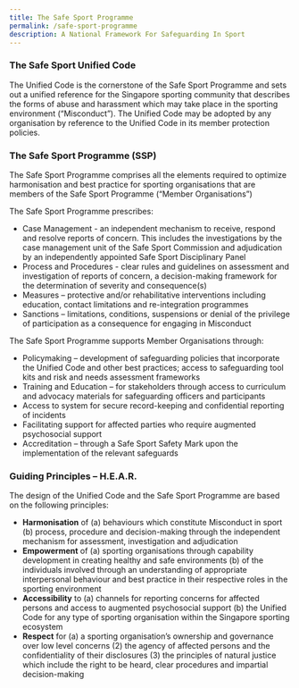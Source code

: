```yaml
---
title: The Safe Sport Programme
permalink: /safe-sport-programme
description: A National Framework For Safeguarding In Sport
---
```



### The Safe Sport Unified Code 

The Unified Code is the cornerstone of the Safe Sport Programme and sets out a unified reference for the Singapore sporting community that describes the forms of abuse and harassment which may take place in the sporting environment (“Misconduct”).
The Unified Code may be adopted by any organisation by reference to the Unified Code in its member protection policies.

### The Safe Sport Programme (SSP)
 
The Safe Sport Programme comprises all the elements required to optimize harmonisation and best practice for sporting organisations that are members of the Safe Sport Programme (“Member Organisations”)
 
The Safe Sport Programme prescribes:  
 
* Case Management -  an independent mechanism to receive, respond and resolve reports of concern. This includes the investigations by the case management unit of the Safe Sport Commission and adjudication by an independently appointed Safe Sport Disciplinary Panel
* Process and Procedures - clear rules and guidelines on assessment and investigation of reports of concern, a decision-making framework for the determination of severity and consequence(s)
* Measures – protective and/or rehabilitative interventions including education, contact limitations and re-integration programmes  
* Sanctions – limitations, conditions, suspensions or denial of the privilege of participation as a consequence for engaging in Misconduct 
 
 
The Safe Sport Programme supports Member Organisations through: 
* Policymaking – development of safeguarding policies that incorporate the Unified Code and other best practices; access to safeguarding tool kits and risk and needs assessment frameworks
* Training and Education – for stakeholders through access to curriculum and advocacy materials for safeguarding officers and participants
* Access to system for secure record-keeping and confidential reporting of incidents
* Facilitating support for affected parties who require augmented psychosocial support
* Accreditation – through a Safe Sport Safety Mark upon the implementation of the relevant safeguards

### Guiding Principles – H.E.A.R.

The design of the Unified Code and the Safe Sport Programme are based on the following principles:
* **Harmonisation** of (a) behaviours which constitute Misconduct in sport (b) process, procedure and decision-making through the independent mechanism for assessment, investigation and adjudication
* **Empowerment** of (a) sporting organisations through capability development in creating healthy and safe environments (b) of the individuals involved through an understanding of appropriate interpersonal behaviour and best practice in their respective roles in the sporting environment
* **Accessibility** to (a) channels for reporting concerns for affected persons and access to augmented psychosocial support (b) the Unified Code for any type of sporting organisation within the Singapore sporting ecosystem
* **Respect** for (a) a sporting organisation’s ownership and governance over low level concerns (2) the agency of affected persons and the confidentiality of their disclosures (3) the principles of natural justice which include the right to be heard, clear procedures and impartial decision-making